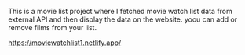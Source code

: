 This is a movie list project where I fetched movie watch list data from          
external API and then display the data on the website. yoou can add or remove films from your list.                                        
 
https://moviewatchlist1.netlify.app/      
